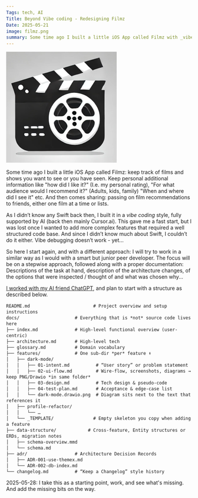 ```yaml
---
Tags: tech, AI
Title: Beyond Vibe coding - Redesigning Filmz
Date: 2025-05-21
image: filmz.png
summary: Some time ago I built a little iOS App called Filmz with _vibe_coding_. Turns out that's nice until you end up _vibe debugging_. So now I take a new attempt, starting in a more structured way.
---
```


<img src="filmz.png" alt="Filmz" width="300">

Some time ago I built a little iOS App called Filmz: keep track of films and shows you want to see or you have seen. Keep personal additional information like "how did I like it?" (I.e. my personal rating), "For what audience would I recommend it?" (Adults, kids, family) "When and where did I see it" etc. And then comes sharing: passing on film recommendations to friends, either one film at a time or lists.

As I didn’t know any Swift back then, I built it in a _vibe coding_ style, fully supported by AI (back then mainly Cursor.ai). This gave me a fast start, but I was lost once I wanted to add more complex features that required a well structured code base. And since I didn’t know much about Swift, I couldn’t do it either. Vibe debugging doesn’t work - yet…

So here I start again, and with a different approach: I will try to work in a similar way as I would with a smart but junior peer developer. The focus will be on a stepwise approach, followed along with a proper documentation: Descriptions of the task at hand, description of the architecture changes, of the options that were inspected / thought of and what was chosen why...

[I worked with my AI friend ChatGPT](https://chatgpt.com/share/68371708-8a44-8009-b424-059b920feec9), and plan to start with a structure as described below.

```text
README.md                        # Project overview and setup instructions
docs/                     # Everything that is *not* source code lives here
├── index.md              # High-level functional overview (user-centric)
├── architecture.md       # High-level tech
├── glossary.md           # Domain vocabulary
├── features/             # One sub-dir *per* feature ⬇
│   ├── dark-mode/
│   │   ├── 01-intent.md          # “User story” or problem statement
│   │   ├── 02-ui-flow.md         # Wire-flow, screenshots, diagrams → keep PNG/Drawio *in same folder*
│   │   ├── 03-design.md          # Tech design & pseudo-code
│   │   ├── 04-test-plan.md       # Acceptance & edge-case list
│   │   └── dark-mode.drawio.png  # Diagram sits next to the text that references it
│   ├── profile-refactor/
│   │   └── …
│   └── _TEMPLATE/               # Empty skeleton you copy when adding a feature
├── data-structure/            # Cross-feature, Entity structures or ERDs, migration notes
│   ├── schema-overview.mmd
│   └── schema.md
├── adr/                  # Architecture Decision Records
│   ├── ADR-001-use-themex.md
│   └── ADR-002-db-index.md
└── changelog.md          # “Keep a Changelog” style history
```

2025-05-28: I take this as a starting point, work, and see what's missing. And add the missing bits on the way.
